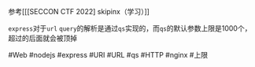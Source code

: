 参考[[[SECCON CTF 2022] skipinx（学习）]]

`express`对于`url` `query`的解析是通过`qs`实现的，而`qs`的默认参数上限是1000个，超过的后面就会被顶掉

#Web #nodejs #express #URI #URL #qs #HTTP #nginx  #上限